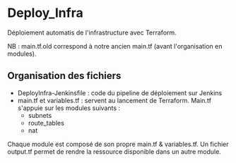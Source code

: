 # Deploy_Infra
Déploiement automatis de l'infrastructure avec Terraform.

NB : main.tf.old correspond à notre ancien main.tf (avant l'organisation en modules).

## Organisation des fichiers
- DeployInfra-Jenkinsfile : code du pipeline de déploiement sur Jenkins
- main.tf et variables.tf : servent au lancement de Terraform. Main.tf s'appuie sur les modules suivants :
  - subnets
  - route_tables
  - nat 

Chaque module est composé de son propre main.tf & variables.tf. 
Un fichier output.tf permet de rendre la ressource disponible dans un autre module.
